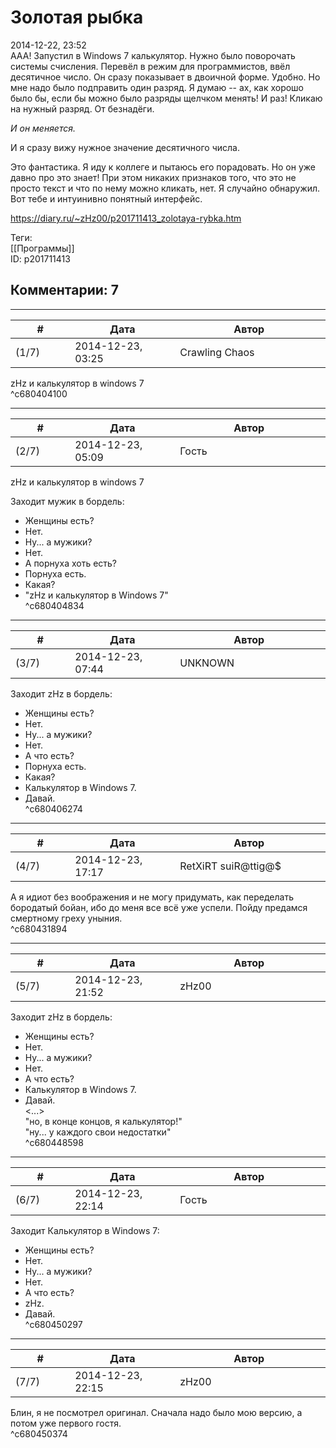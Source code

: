 Золотая рыбка
=============

  
2014-12-22, 23:52  
 ААА! Запустил в Windows 7 калькулятор. Нужно было поворочать системы счисления. Перевёл в режим для программистов, ввёл десятичное число. Он сразу показывает в двоичной форме. Удобно. Но мне надо было подправить один разряд. Я думаю -- ах, как хорошо было бы, если бы можно было разряды щелчком менять! И раз! Кликаю на нужный разряд. От безнадёги.   
   
  *И он меняется.*    
   
 И я сразу вижу нужное значение десятичного числа.   
   
 Это фантастика. Я иду к коллеге и пытаюсь его порадовать. Но он уже давно про это знает! При этом никаких признаков того, что это не просто текст и что по нему можно кликать, нет. Я случайно обнаружил. Вот тебе и интуинивно понятный интерфейс.   
  
<https://diary.ru/~zHz00/p201711413_zolotaya-rybka.htm>  
  
Теги:  
[[Программы]]  
ID: p201711413  


Комментарии: 7
--------------

  


---



|         #         |              Дата              |                     Автор                     |           ID           |
| --- | --- | --- | --- |
| (1/7) | 2014-12-23, 03:25 | Crawling Chaos | c680404100 |

  
 zHz и калькулятор в windows 7   
 ^c680404100

---



|         #         |              Дата              |                     Автор                     |           ID           |
| --- | --- | --- | --- |
| (2/7) | 2014-12-23, 05:09 | Гость | c680404834 |

  
  zHz и калькулятор в windows 7    
   
 Заходит мужик в бордель:   
   
 - Женщины есть?   
 - Нет.   
 - Ну... а мужики?   
 - Нет.   
 - А порнуха хоть есть?   
 - Порнуха есть.   
 - Какая?   
 - "zHz и калькулятор в Windows 7"   
 ^c680404834

---



|         #         |              Дата              |                     Автор                     |           ID           |
| --- | --- | --- | --- |
| (3/7) | 2014-12-23, 07:44 | UNKNOWN | c680406274 |

  
 Заходит zHz в бордель:   
   
 - Женщины есть?   
 - Нет.   
 - Ну... а мужики?   
 - Нет.   
 - А что есть?   
 - Порнуха есть.   
 - Какая?   
 - Калькулятор в Windows 7.   
 - Давай.   
 ^c680406274

---



|         #         |              Дата              |                     Автор                     |           ID           |
| --- | --- | --- | --- |
| (4/7) | 2014-12-23, 17:17 | RetXiRT suiR@ttig@$ | c680431894 |

  
  А я идиот без воображения и не могу придумать, как переделать бородатый бойан, ибо до меня все всё уже успели. Пойду предамся смертному греху уныния.    
 ^c680431894

---



|         #         |              Дата              |                     Автор                     |           ID           |
| --- | --- | --- | --- |
| (5/7) | 2014-12-23, 21:52 | zHz00 | c680448598 |

  
 Заходит zHz в бордель:   
   
 - Женщины есть?   
 - Нет.   
 - Ну... а мужики?   
 - Нет.   
 - А что есть?   
 - Калькулятор в Windows 7.   
 - Давай.   
 <...>   
 "но, в конце концов, я калькулятор!"   
 "ну... у каждого свои недостатки"   
 ^c680448598

---



|         #         |              Дата              |                     Автор                     |           ID           |
| --- | --- | --- | --- |
| (6/7) | 2014-12-23, 22:14 | Гость | c680450297 |

  
 Заходит Калькулятор в Windows 7:   
   
 - Женщины есть?   
 - Нет.   
 - Ну... а мужики?   
 - Нет.   
 - А что есть?   
 - zHz.   
 - Давай.   
 ^c680450297

---



|         #         |              Дата              |                     Автор                     |           ID           |
| --- | --- | --- | --- |
| (7/7) | 2014-12-23, 22:15 | zHz00 | c680450374 |

  
 Блин, я не посмотрел оригинал. Сначала надо было мою версию, а потом уже первого гостя.   
 ^c680450374